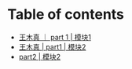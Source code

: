 # Table of contents

* [王木真 ｜ part 1 \| 模块1](README.md)
* [王木真 \| part1 \| 模块2](wang-mu-zhen-part1-mo-kuai-2.md)
* [part2 \| 模块2](module2/task1/part2-mo-kuai-2.md)

